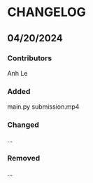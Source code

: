 # CHANGELOG

## 04/20/2024
### Contributors
Anh Le

### Added
main.py
submission.mp4

### Changed
...

### Removed
...